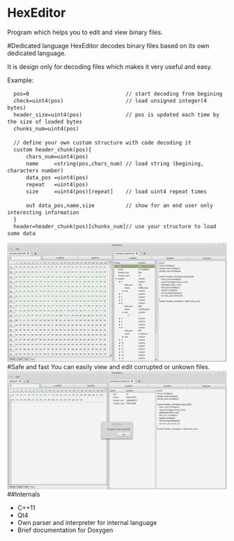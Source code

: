 # HexEditor
Program which helps you to edit and view binary files.

#Dedicated language
HexEditor decodes binary files based on its own dedicated language.

It is design only for decoding files which makes it very useful and easy.

Example:
```
  pos=0                               // start decoding from begining
  check=uint4(pos)                    // load unsigned integer(4 bytes)
  header_size=uint4(pos)              // pos is updated each time by the size of loaded bytes
  chunks_num=uint4(pos)
  
  // define your own custom structure with code decoding it
  custom header_chunk(pos){
      chars_num=uint4(pos)
      name     =string(pos,chars_num) // load string (begining, characters number) 
      data_pos =uint4(pos)
      repeat   =uint4(pos)
      size     =uint4(pos)[repeat]    // load uint4 repeat times
      
      out data_pos,name,size          // show for an end user only interesting information
  }
  header=header_chunk(pos)[chunks_num]// use your structure to load some data
```

![Alt text](/screenshots/screenshot1.png?raw=true "Decoded header from binary file")
#Safe and fast
You can easily view and edit corrupted or unkown files.
![Alt text](/screenshots/screenshot2.png?raw=true "Decoded header from binary file")
##Internals
* C++11
* Qt4
* Own parser and interpreter for internal language
* Brief documentation for Doxygen
